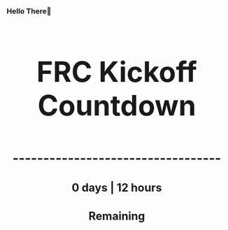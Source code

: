 ### Hello There👋

<!---START-TIMER--->
<h3 align='center' style='font-size: 64px;'>FRC Kickoff Countdown</h3>
<h3 align='center' style='font-size: 30px;'>----------------------------------</h3>
<h3 align='center' style='font-size: 25px;'>0 days | 12 hours</h3>
<h3 align='center' style='font-size: 25px;'>Remaining</h3>
<!---END-TIMER--->
